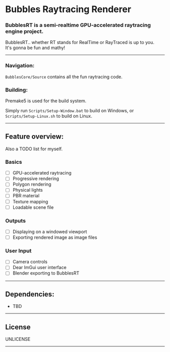 # Bubbles Raytracing Renderer
 
### BubblesRT is a semi-realtime GPU-accelerated raytracing engine project.

BubblesRT.. whether RT stands for RealTime or RayTraced is up to you. </br>
It's gonna be fun and mathy!

---

### Navigation:

`BubblesCore/Source` contains all the fun raytracing code.

### Building:

Premake5 is used for the build system.

Simply run `Scripts/Setup-Window.bat` to build on Windows, or `Scripts/Setup-Linux.sh` to build on Linux.

---

## Feature overview:
Also a TODO list for myself.

### Basics
- [ ] GPU-accelerated raytracing
- [ ] Progressive rendering
- [ ] Polygon rendering
- [ ] Physical lights
- [ ] PBR material
- [ ] Texture mapping
- [ ] Loadable scene file

### Outputs
- [ ] Displaying on a windowed viewport
- [ ] Exporting rendered image as image files

### User Input
- [ ] Camera controls
- [ ] Dear ImGui user interface
- [ ] Blender exporting to BubblesRT

---

## Dependencies:
- TBD

---

## License

UNLICENSE 

---

